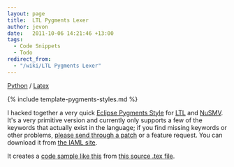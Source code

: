 ```yaml
---
layout: page
title:  LTL Pygments Lexer
author: jevon
date:   2011-10-06 14:21:46 +13:00
tags:
  - Code Snippets
  - Todo
redirect_from:
  - "/wiki/LTL Pygments Lexer"
---
```


[Python](Python.md) / [Latex](Latex.md)

{% include template-pygments-styles.md %}

I hacked together a very quick [Eclipse Pygments Style](Eclipse_Pygments_Style.md) for [LTL](ltl.md) and [NuSMV](nusmv.md). It's a very primitive version and currently only supports a few of the keywords that actually exist in the language; if you find missing keywords or other problems, <a href="http://code.google.com/p/iaml/issues/entry">please send through a patch</a> or a feature request. You can download it from <a href="http://code.google.com/p/iaml/source/browse/trunk/org.openiaml.docs.tools/latex/pygments-ltl/">the IAML site</a>.

It creates a <a href="http://iaml.googlecode.com/svn/trunk/org.openiaml.docs.tools/latex/pygments-ltl/code-sample-ltl.pdf">code sample like this</a> from <a href="http://code.google.com/p/iaml/source/browse/trunk/org.openiaml.docs.tools/latex/pygments-ltl/code-sample.tex">this source .tex file</a>.

